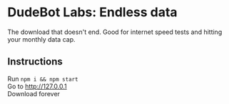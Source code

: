 # DudeBot Labs: Endless data
The download that doesn't end. Good for internet speed tests and hitting your monthly data cap.

## Instructions
Run `npm i && npm start`  
Go to http://127.0.0.1  
Download forever